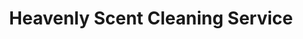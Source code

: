 ---
title: "Heavenly Scent Cleaning Service"
url: /st-louis/heavenly-scent-cleaning-service/
shop: shop
---